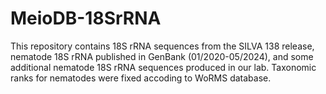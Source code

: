 # MeioDB-18SrRNA

This repository contains 18S rRNA sequences from the SILVA 138 release, nematode 18S rRNA published in GenBank (01/2020-05/2024), and some additional nematode 18S rRNA sequences produced in our lab. Taxonomic ranks for nematodes were fixed accoding to WoRMS database.
